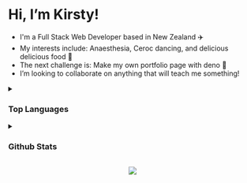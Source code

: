  # Hi, I’m Kirsty! 

- I'm a Full Stack Web Developer based in New Zealand ✈️
- My interests include: Anaesthesia, Ceroc dancing, and delicious delicious food 🧋
- The next challenge is: Make my own portfolio page with deno 🦕
- I’m looking to collaborate on anything that will teach me something!

<details>
<summary> <h3>Top Languages</h3> </summary>
<br>
<img src="https://github-readme-stats.vercel.app/api/top-langs/?username=Kirsty-Ammundsen&layout=compact&theme=dark" width="48%" >
</details>

<details>
<summary> <h3>Github Stats</h3> </summary>
<br>
<img src="https://github-readme-streak-stats.herokuapp.com/?user=Kirsty-Ammundsen&theme=dark" width="51%" >

<img src="https://github-readme-stats.vercel.app/api?username=Kirsty-Ammundsen&show_icons=true&theme=gotham" alt="github stats" width="48%"/>
</details>


<p align="center">
  <a href="https://skillicons.dev">
    <img src="https://skillicons.dev/icons?i=js,html,css,react,tailwind" />
  </a>
</p>


<!---
Kirsty-Ammundsen/Kirsty-Ammundsen is a ✨ special ✨ repository because its `README.md` (this file) appears on your GitHub profile.
You can click the Preview link to take a look at your changes.
--->
